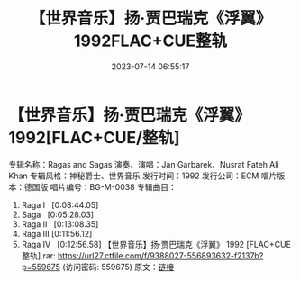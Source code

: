 ﻿---
title: 【世界音乐】扬·贾巴瑞克《浮翼》1992FLAC+CUE整轨
date: 2023-07-14 06:55:17
categories: 古典音乐、新世纪、纯音雅乐
tags: 纯音雅乐
---
# 【世界音乐】扬·贾巴瑞克《浮翼》1992[FLAC+CUE/整轨]

专辑名称：Ragas and Sagas
演奏、演唱：Jan Garbarek、Nusrat Fateh Ali Khan
专辑风格：神秘爵士、世界音乐
发行时间：1992
发行公司：ECM
唱片版本：德国版
唱片编号：BG-M-0038
专辑曲目：
01. Raga I   [0:08:44.05]
02. Saga   [0:05:28.03]
03. Raga II   [0:13:08.35]
04. Raga III
[0:11:56.12]
05. Raga IV   [0:12:56.58]
【世界音乐】扬·贾巴瑞克《浮翼》 1992 [FLAC+CUE整轨].rar: https://url27.ctfile.com/f/9388027-556893632-f2137b?p=559675
(访问密码: 559675)
原文：[链接](https://blog.sina.com.cn/s/blog_1647c7e76010312oz.html)